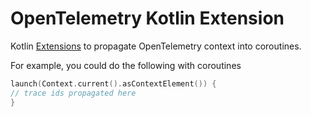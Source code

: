 # OpenTelemetry Kotlin Extension

Kotlin [Extensions](src/main/kotlin/io/opentelemetry/extension/kotlin/ContextExtensions.kt) to propagate
OpenTelemetry context into coroutines.

For example, you could do the following with coroutines

```kotlin
launch(Context.current().asContextElement()) {
// trace ids propagated here
}
```
